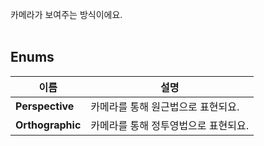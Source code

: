 
카메라가 보여주는 방식이에요. <br>
<br>
## **Enums**

 **이름** | **설명** |
 --- | --- |
**Perspective** |카메라를 통해 원근법으로 표현되요. |
**Orthographic** |카메라를 통해 정투영법으로 표현되요. |
